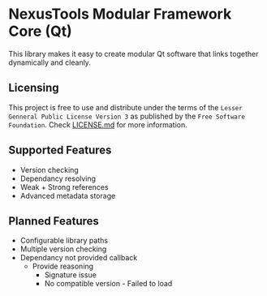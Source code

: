 NexusTools Modular Framework Core (Qt)
======================================

This library makes it easy to create modular Qt software that links together dynamically and cleanly.

Licensing
---------
This project is free to use and distribute under the terms of the `Lesser Genneral Public License Version 3` as published by the `Free Software Foundation`.
Check [LICENSE.md](LICENSE.md) for more information.

Supported Features
------------------
 - Version checking
 - Dependancy resolving
 - Weak + Strong references
 - Advanced metadata storage

Planned Features
----------------
 - Configurable library paths
 - Multiple version checking
 - Dependancy not provided callback
 	- Provide reasoning
 		- Signature issue
 		- No compatible version
                - Failed to load
